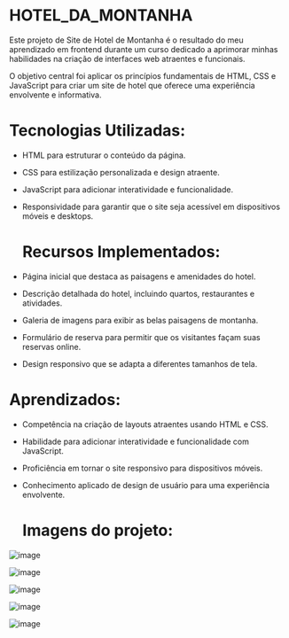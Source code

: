 # HOTEL_DA_MONTANHA

Este projeto de Site de Hotel de Montanha é o resultado do meu aprendizado em frontend durante um curso dedicado a aprimorar minhas habilidades na criação de interfaces web atraentes e funcionais.

O objetivo central foi aplicar os princípios fundamentais de HTML, CSS e JavaScript para criar um site de hotel que oferece uma experiência envolvente e informativa.

##

# Tecnologias Utilizadas:

- HTML para estruturar o conteúdo da página.
- CSS para estilização personalizada e design atraente.
- JavaScript para adicionar interatividade e funcionalidade.
- Responsividade para garantir que o site seja acessível em dispositivos móveis e desktops.

  ##

  # Recursos Implementados:

- Página inicial que destaca as paisagens e amenidades do hotel.
- Descrição detalhada do hotel, incluindo quartos, restaurantes e atividades.
- Galeria de imagens para exibir as belas paisagens de montanha.
- Formulário de reserva para permitir que os visitantes façam suas reservas online.
- Design responsivo que se adapta a diferentes tamanhos de tela.

# Aprendizados:

- Competência na criação de layouts atraentes usando HTML e CSS.
- Habilidade para adicionar interatividade e funcionalidade com JavaScript.
- Proficiência em tornar o site responsivo para dispositivos móveis.
- Conhecimento aplicado de design de usuário para uma experiência envolvente.

  ##

  # Imagens do projeto:

![image](https://github.com/Jose-Capucho/HOTEL_DA_MONTANHA/assets/97485966/985dab3a-77d0-4882-a4bc-f051aaf40f22)

![image](https://github.com/Jose-Capucho/HOTEL_DA_MONTANHA/assets/97485966/858c5329-be11-412d-8ffb-d8be7a05d6b4)

![image](https://github.com/Jose-Capucho/HOTEL_DA_MONTANHA/assets/97485966/b6edb33f-2a27-43fb-9ab1-37be52c5132b)

![image](https://github.com/Jose-Capucho/HOTEL_DA_MONTANHA/assets/97485966/4dfb611b-550e-4977-805a-179b12008da1)

![image](https://github.com/Jose-Capucho/HOTEL_DA_MONTANHA/assets/97485966/67ac248d-83e3-4d9f-8255-6868b1426cd8)


